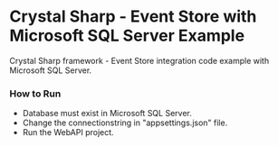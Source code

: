 # Crystal Sharp - Event Store with Microsoft SQL Server Example
Crystal Sharp framework - Event Store integration code example with Microsoft SQL Server.


### How to Run

* Database must exist in Microsoft SQL Server.
* Change the connectionstring in "appsettings.json" file.
* Run the WebAPI project.
